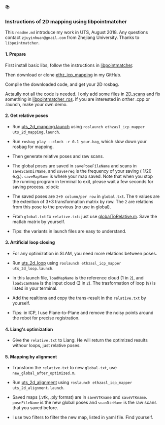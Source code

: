 :books:

### Instructions of 2D mapping using libpointmatcher

This `readme.md` introduce my work in UTS, August 2018. Any questions contact `zjuyinhuan@gmail.com` from Zhejiang University. Thanks to `libpointmatcher`.

#### 1. Prepare

First install basic libs, follow the instructions in [libpointmatcher](https://github.com/ethz-asl/libpointmatcher).

Then download or clone [ethz_icp_mapping](https://github.com/ZJUYH/ethzasl_icp_mapping) in my GitHub.

Compile the downloaded code, and get your 2D rosbag. 

Actaully not all the code is needed. I only add some files in [2D_scans](https://github.com/ZJUYH/ethzasl_icp_mapping/tree/master/ethzasl_icp_mapper/launch/2D_scans) and fix something in [libpointmatcher_ros](https://github.com/ZJUYH/ethzasl_icp_mapping/tree/master/libpointmatcher_ros). If you are interested in orther .cpp or .launch, make your own demo.

#### 2. Get relative poses

* Run [uts_2d_mapping.launch](https://github.com/ZJUYH/ethzasl_icp_mapping/blob/master/ethzasl_icp_mapper/launch/2D_scans/uts_2d_mapping.launch) using `roslaunch ethzasl_icp_mapper uts_2d_mapping.launch`.

* Run `rosbag play --clock -r 0.1 your.bag`, which slow down your rosbag for mapping.

* Then generate relative poses and raw scans.

* The global poses are saved in `savePoseFileName` and scans in `saveScanDirName`, and `saveFreq` is the frequency of your saving ( 1/20 e.g.). `saveMapName` is where your map saved. Note that when you stop the running program in terminal to exit, please wait a few seconds for saving process. :clock:

* The saved poses are `2+9 column/per row` in `global.txt`. The `9` values are the extention of 3*3 transformation matrix by row. The `2` are relations from this pose to the previous (no use in global).

* From `global.txt` to `relative.txt`: just use [globalToRelative.m](https://github.com/ZJUYH/ethzasl_icp_mapping/blob/master/ethzasl_icp_mapper/launch/2D_scans/globalToRelative.m). Save the matlab matrix by yourself.

* Tips: the variants in launch files are easy to understand.

#### 3. Artificial loop closing

* For any optimization in SLAM, you need more relations between poses.

* Run [uts_2d_loop](https://github.com/ZJUYH/ethzasl_icp_mapping/blob/master/ethzasl_icp_mapper/launch/2D_scans/uts_2d_loop.launch) using `roslaunch ethzasl_icp_mapper uts_2d_loop.launch`.

* In this launch file, `loadMapName` is the reference cloud (1 in `2`), and `loadScanName` is the input cloud (2 in `2`). The trasformation of loop (`9`) is listed in your terminal.

* Add the realtions and copy the trans-result in the `relative.txt` by yourself.

* Tips: in ICP, I use Plane-to-Plane and remove the noisy points around the robot for precise registration.

#### 4. Liang's optimization

* Give the `relative.txt` to Liang. He will return the optimized results withour loops, just relative poses. 

#### 5. Mapping by alignment

* Transform the `relative.txt` to new `global.txt`, use `new_global_after_optimized.m`.

* Run [uts_2d_alignment](https://github.com/ZJUYH/ethzasl_icp_mapping/blob/master/ethzasl_icp_mapper/launch/2D_scans/uts_2d_alignment.launch) using `roslaunch ethzasl_icp_mapper uts_2d_alignment.launch`.

* Saved maps (.vtk, .ply format) are in `saveVTKname` and `saveVTKname`. `poseFileName` is the new global poses and `scanDirName` is the raw scans that you saved before.

* I use two filters to filter the new map, listed in yaml file. Find yourself.

